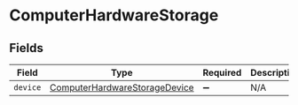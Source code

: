 # ComputerHardwareStorage


## Fields

| Field                                                                                 | Type                                                                                  | Required                                                                              | Description                                                                           |
| ------------------------------------------------------------------------------------- | ------------------------------------------------------------------------------------- | ------------------------------------------------------------------------------------- | ------------------------------------------------------------------------------------- |
| `device`                                                                              | [ComputerHardwareStorageDevice](../../models/shared/computerhardwarestoragedevice.md) | :heavy_minus_sign:                                                                    | N/A                                                                                   |